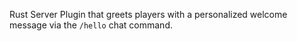 Rust Server Plugin that greets players with a personalized welcome message via the `/hello` chat command.